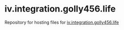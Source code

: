 # iv.integration.golly456.life

Repository for hosting files for [iv.integration.golly456.life](https://iv.integration.golly456.life)
